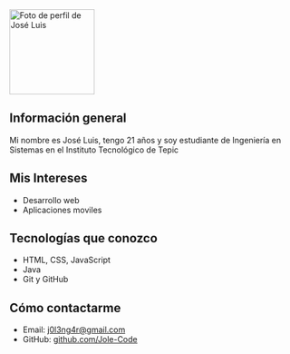 <img src="https://avatars.githubusercontent.com/u/193218255?s=400&u=8c81c9d57259b92e6c6e9eee4cf09bf2153c3cc6&v=4" width="150" alt="Foto de perfil de José Luis" />

## Información general
Mi nombre es José Luis, tengo 21 años y soy estudiante de Ingeniería en Sistemas en el Instituto Tecnológico de Tepic

## Mis Intereses
- Desarrollo web
- Aplicaciones moviles

## Tecnologías que conozco
- HTML, CSS, JavaScript
- Java
- Git y GitHub

## Cómo contactarme
- Email: j0l3ng4r@gmail.com
- GitHub: [github.com/Jole-Code](https://github.com/Jole-Code)